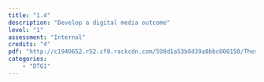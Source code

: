 ```yaml
---
title: "1.4"
description: "Develop a digital media outcome"
level: "1"
assessment: "Internal"
credits: "4"
pdf: "http://c1940652.r52.cf0.rackcdn.com/598d1a53b8d39a0bbc000150/These-courses-are-currently-being-updated-by-NZQA-and-will-be-published-as-soon-as-they-are-available.pdf"
categories:
    - "DTG1"
---
```

